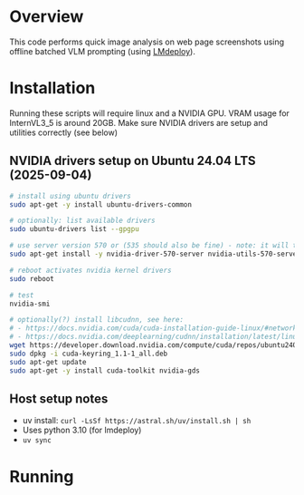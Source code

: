 # Overview
This code performs quick image analysis on web page screenshots using offline batched VLM prompting (using [LMdeploy](https://lmdeploy.readthedocs.io/)).

# Installation
Running these scripts will require linux and a NVIDIA GPU. VRAM usage for InternVL3_5 is around 20GB. Make sure NVIDIA drivers are setup and utilities correctly (see below)

## NVIDIA drivers setup on Ubuntu 24.04 LTS (2025-09-04)

```bash
# install using ubuntu drivers
sudo apt-get -y install ubuntu-drivers-common

# optionally: list available drivers
sudo ubuntu-drivers list --gpgpu

# use server version 570 or (535 should also be fine) - note: it will take some minutes at "EFI variables are not supported on this system", but then finish correctly
sudo apt-get install -y nvidia-driver-570-server nvidia-utils-570-server 

# reboot activates nvidia kernel drivers
sudo reboot 

# test
nvidia-smi

# optionally(?) install libcudnn, see here:
# - https://docs.nvidia.com/cuda/cuda-installation-guide-linux/#network-repo-installation-for-ubuntu
# - https://docs.nvidia.com/deeplearning/cudnn/installation/latest/linux.html
wget https://developer.download.nvidia.com/compute/cuda/repos/ubuntu2404/x86_64/cuda-keyring_1.1-1_all.deb
sudo dpkg -i cuda-keyring_1.1-1_all.deb
sudo apt-get update
sudo apt-get -y install cuda-toolkit nvidia-gds
```

## Host setup notes
- uv install: `curl -LsSf https://astral.sh/uv/install.sh | sh`
- Uses python 3.10 (for lmdeploy)
- `uv sync`

# Running
